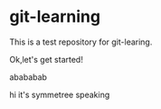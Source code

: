 # git-learning

This is a test repository for git-learing.

Ok,let's get started!

abababab

hi it's symmetree speaking
